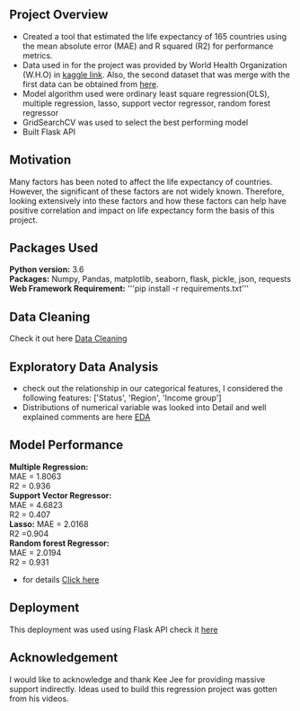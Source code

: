 ## Project Overview
* Created a tool that estimated the life expectancy of 165 countries using the mean absolute error (MAE) and R squared (R2) for performance metrics. 
* Data used in for the project was provided by World Health Organization (W.H.O) in [kaggle link](https://www.kaggle.com/augustus0498/life-expectancy-who). Also, the second dataset that was merge with the first data can be obtained from [here](https://github.com/samueldamilola/Life_expectancy/blob/master/Region.csv).
* Model algorithm used were ordinary least square regression(OLS), multiple regression, lasso, support vector regressor, random forest regressor
* GridSearchCV was used to select the best performing model
* Built Flask API

## Motivation
Many factors has been noted to affect the life expectancy of countries. However, the significant of these factors are not widely known. Therefore, looking extensively into these factors and how these factors can help have positive correlation and impact on life expectancy form the basis of this project.

## Packages Used
**Python version:** 3.6<br>
**Packages:** Numpy, Pandas, matplotlib, seaborn, flask, pickle, json, requests<br> 
**Web Framework Requirement:** '''pip install -r requirements.txt'''<br>

## Data Cleaning
Check it out here [Data Cleaning](https://github.com/samueldamilola/Life_expectancy/blob/master/Data%20importation%20and%20cleaning.ipynb)

## Exploratory Data Analysis
* check out the relationship in our categorical features, I considered the following features: ['Status', 'Region', 'Income group']<br>
* Distributions of numerical variable  was looked into
Detail and well explained comments are here [EDA](https://github.com/samueldamilola/Life_expectancy/blob/master/Exploratory%20Data%20Analysis.ipynb)

## Model Performance
**Multiple Regression:**    
        MAE = 1.8063<br>
        R2 = 0.936<br>
**Support Vector Regressor:**       
        MAE = 4.6823<br>
        R2 = 0.407<br>
**Lasso:** 
        MAE = 2.0168<br>
        R2 =0.904<br>
**Random forest Regressor:**   
        MAE = 2.0194<br>
        R2 = 0.931<br>

* for details [Click here](https://github.com/samueldamilola/Life_expectancy/blob/master/Model%20Building.ipynb)

## Deployment
This deployment was used using Flask API
check it [here](https://github.com/samueldamilola/Life_expectancy/tree/master/Flask_API)

## Acknowledgement
I would like to acknowledge and thank Kee Jee for providing massive support indirectly. Ideas used to build this regression project was gotten from his videos.

